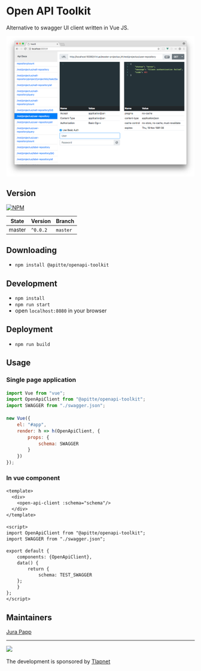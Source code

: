 # Open API Toolkit

Alternative to swagger UI client written in Vue JS.

<img src="https://raw.githubusercontent.com/apitte/openapi-toolkit/master/.docs/screenshot.png?raw=true">

## Version

[![NPM](https://nodei.co/npm/@apitte/openapi-toolkit.png?compact=true)](https://www.npmjs.com/package/@apitte/openapi-toolkit)

| State       | Version      | Branch   |
|-------------|--------------|----------|
| master      | `^0.0.2`     | `master` |

## Downloading

- `npm install @apitte/openapi-toolkit`

## Development

- `npm install`
- `npm run start`
- open `localhost:8080` in your browser 

## Deployment

- `npm run build`

## Usage

### Single page application

```javascript
import Vue from "vue";
import OpenApiClient from "@apitte/openapi-toolkit";
import SWAGGER from "./swagger.json";

new Vue({
	el: "#app",
	render: h => h(OpenApiClient, {
		props: {
			schema: SWAGGER
		}
	})
});
```

### In vue component

```vue
<template>
  <div>
    <open-api-client :schema="schema"/>
  </div>
</template>

<script>
import OpenApiClient from "@apitte/openapi-toolkit";
import SWAGGER from "./swagger.json";

export default {
	components: {OpenApiClient},
	data() {
		return {
			schema: TEST_SWAGGER
    };
	}
};
</script>
```



## Maintainers

<a href="https://github.com/jurahu">Jura Papp</a>

-----

<a href="https://github.com/tlapnet"><img  width="200" src="https://cdn.rawgit.com/f3l1x/xsource/2463efb7/assets/tlapdev.png"></a>

The development is sponsored by [Tlapnet](http://www.tlapnet.cz)